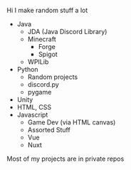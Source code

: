 Hi I make random stuff a lot
- Java
   - JDA (Java Discord Library)
   - Minecraft
      - Forge
      - Spigot
   - WPILib
- Python
   - Random projects
   - discord.py
   - pygame
- Unity
- HTML, CSS
- Javascript
   - Game Dev (via HTML canvas)
   - Assorted Stuff
   - Vue
   - Nuxt

Most of my projects are in private repos
